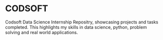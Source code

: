 # CODSOFT
Codsoft Data Science Internship Repositry, showcasing projects and tasks completed. This highlights my skills in data science, python, problem solving and real world applications.
